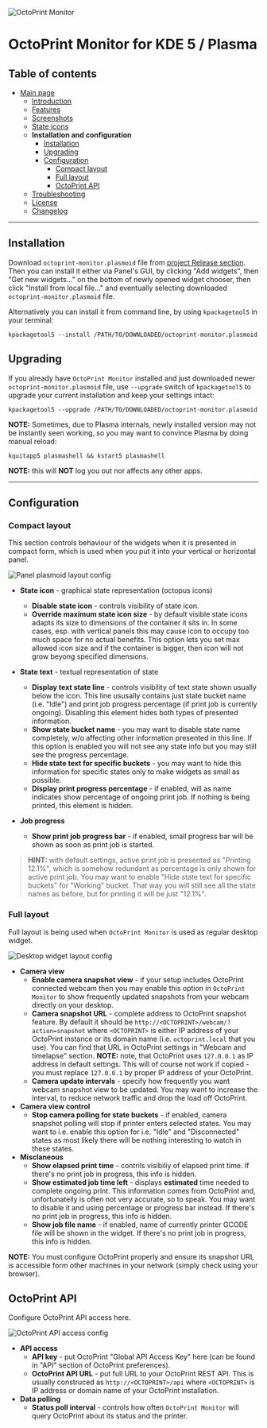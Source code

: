 ![OctoPrint Monitor](img/logo.png)
# OctoPrint Monitor for KDE 5 / Plasma #

## Table of contents ##

 * [Main page](../README.md)
   * [Introduction](../README.md#introduction)
   * [Features](../README.md#features)
   * [Screenshots](../README.md#screenshots)
   * [State icons](states.md)
   * **Installation and configuration**
     * [Installation](#installation)
     * [Upgrading](#upgrading)
     * [Configuration](#configuration)
       * [Compact layout](#compact-layout)
       * [Full layout](#full-layout)
       * [OctoPrint API](#octoprint-api)
   * [Troubleshooting](troubles.md)
   * [License](../README.md/#license)
   * [Changelog](../CHANGES.md)

---

## Installation ##

Download `octoprint-monitor.plasmoid` file from
[project Release section](https://github.com/MarcinOrlowski/octoprint-monitor/releases).
Then you can install it either via Panel's GUI, by clicking "Add widgets", then "Get new widgets..."
on the bottom of newly opened widget chooser, then click "Install from local file..." and eventually
selecting downloaded `octoprint-monitor.plasmoid` file.

Alternatively you can install it from command line, by using `kpackagetool5` in your terminal:

    kpackagetool5 --install /PATH/TO/DOWNLOADED/octoprint-monitor.plasmoid 

## Upgrading ##

If you already have `OctoPrint Monitor` installed and just downloaded newer `octoprint-monitor.plasmoid` file,
use `--upgrade` switch of `kpackagetool5` to upgrade your current installation and keep your settings intact:

    kpackagetool5 --upgrade /PATH/TO/DOWNLOADED/octoprint-monitor.plasmoid

**NOTE:** Sometimes, due to Plasma internals, newly installed version may not be instantly seen working,
so you may want to convince Plasma by doing manual reload:

    kquitapp5 plasmashell && kstart5 plasmashell
    
**NOTE:** this will **NOT** log you out nor affects any other apps. 

---

## Configuration ##

### Compact layout ###

This section controls behaviour of the widgets when it is presented in compact form, which is 
used when you put it into your vertical or horizontal panel.

![Panel plasmoid layout config](img/config-compact.png)

 - **State icon** - graphical state representation (octopus icons)
   - **Disable state icon** - controls visibility of state icon. 
   - **Override maximum state icon size** - by default visible state icons adapts its size to
   dimensions of the container it sits in. In some cases, esp. with vertical panels this may
   cause icon to occupy too much space for no actual benefits. This option lets you set
   max allowed icon size and if the container is bigger, then icon will not grow beyong
   specified dimensions.

- **State text** - textual representation of state
  - **Display text state line** - controls visibility of text state shown usually below the icon.
  This line ususally contains just state bucket name (i.e. "Idle") and print job progress
  percentage (if print job is currently ongoing). Disabling this element hides both types
  of presented information.
  - **Show state bucket name** - you may want to disable state name completely, w/o affecting
  other information presented in this line. If this option is enabled you will not see any
  state info but you may still see the progress percentage.
  - **Hide state text for specific buckets** - you may want to hide this information
  for specific states only to make widgets as small as possible.
  - **Display print progress percentage** - if enabled, will as name indicates show
  percentage of ongoing print job. If nothing is being printed, this element is hidden.

- **Job progress**
  - **Show print job progress bar** - if enabled, small progress bar will be shown as
  soon as print job is started.

> **HINT:** with default settings, active print job is presented as "Printing 12.1%",
> which is somehow redundant as percentage is only shown for active print job. You may
> want to enable "Hide state text for specific buckets" for "Working" bucket. That way
> you will still see all the state names as before, but for printing it will be just
> "12.1%".
  
### Full layout ###

Full layout is being used when `OctoPrint Monitor` is used as regular desktop widget.

![Desktop widget layout config](img/config-full.png)

 - **Camera view**
   - **Enable camera snapshot view** - if your setup includes OctoPrint connected webcam
   then you may enable this option in `OctoPrint Monitor` to show frequently updated
   snapshots from your webcam directly on your desktop.
   - **Camera snapshot URL** - complete address to OctoPrint snapshot feature. By default
   it should be `http://<OCTOPRINT>/webcam/?action=snapshot` where `<OCTOPRINT>` is either
   IP address of your OctoPrint instance or its domain name (i.e. `octoprint.local` that
   you use). You can find that URL in OctoPrint settings in "Webcam and timelapse" section.
   **NOTE:** note, that OctoPrint uses `127.0.0.1` as IP address in default settings. This
   will of course not work if copied - you must replace `127.0.0.1` by proper IP address
   of your OctoPrint.
   - **Camera update intervals** - specify how frequently you want webcam snapshot view
   to be updated. You may want to increase the interval, to reduce network traffic and
   drop the load off OctoPrint.
 - **Camera view control**
   - **Stop camera polling for state buckets** - if enabled, camera snapshot polling
   will stop if printer enters selected states. You may want to i.e. enable this
   option for i.e. "Idle" and "Disconnected" states as most likely there will be nothing
   interesting to watch in these states.  
 - **Misclaneous**
   - **Show elapsed print time** - contrils visibiliy of elapsed print time. If there's
   no print job in progress, this info is hidden.
   - **Show estimated job time left** - displays **estimated** time needed to complete
   ongoing print. This information comes from OctoPrint and, unfortunatelly is often
   not very accurate, so to speak. You may want to disable it and using percentage
   or progress bar instead. If there's no print job in progress, this info is hidden.
   - **Show job file name** - if enabled, name of currently printer GCODE file will
   be shown in the widget. If there's no print job in progress, this info is hidden.
   
 **NOTE:** You must configure OctoPrint properly and ensure its snapshot URL is accessible
 form other machines in your network (simply check using your browser).   

## OctoPrint API ##

Configure OctoPrint API access here.

![OctoPrint API access config](img/config-api.png)

 - **API access**
   - **API key** - put OctoPrint "Global API Access Key" here (can be found in "API"
   section of OctoPrint preferences).
   - **OctoPrint API URL** - put full URL to your OctoPrint REST API. This is usually
   construced as `http://<OCTOPRINT>/api` where `<OCTOPRINT>` is IP address or domain
   name of your OctoPrint installation.
 - **Data polling**
   - **Status poll interval** - controls how often `OctoPrint Monitor` will query
   OctoPrint about its status and the printer. 

